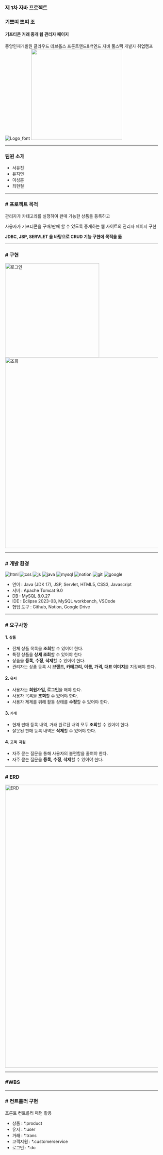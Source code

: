 ### 제 1차 자바 프로젝트


### 기쁘띠          쁘띠 조


#### 기프티콘 거래 중개 웹 관리자 페이지


중앙인재개발원 클라우드 데브옵스 프론트엔드&백엔드 자바 풀스택 개발자 취업캠프 
![Logo_font]()
<img src="https://user-images.githubusercontent.com/51365114/119627750-716f3100-be47-11eb-8e83-686b23c2c161.png" width="300" height="300"/>

---

### 팀원 소개
- 서유진 
- 유지연
- 이성훈
- 최현철

--- 

### # 프로젝트 목적
관리자가 카테고리를 설정하여 판매 가능한 상품을 등록하고

사용자가 기프티콘을 구매/판매 할 수 있도록 중개하는 웹 사이트의 관리자 페이지 구현

**JDBC, JSP, SERVLET 을 바탕으로 CRUD 기능 구현에 목적을 둚**

---

### # 구현
<img width="310" alt="로그인" src="https://github.com/hyeran0920/JavaMiniProject/assets/156064008/d938f719-1801-426c-93cd-6dbc4c8b483d">
<img width="629" alt="조회" src="https://github.com/hyeran0920/JavaMiniProject/assets/156064008/5709b470-4fb2-4e25-b039-6401524d42db">

---

### # 개발 환경
![html](https://img.shields.io/badge/HTML5-E34F26?style=for-the-badge&logo=html5&logoColor=white) ![css](https://img.shields.io/badge/CSS3-1572B6?style=for-the-badge&logo=css3&logoColor=white) ![js](https://img.shields.io/badge/JavaScript-F7DF1E?style=for-the-badge&logo=JavaScript&logoColor=white) ![java](https://img.shields.io/badge/Java-ED8B00?style=for-the-badge&logo=openjdk&logoColor=white) ![mysql](https://img.shields.io/badge/MySQL-005C84?style=for-the-badge&logo=mysql&logoColor=white) ![notion](https://img.shields.io/badge/Notion-000000?style=for-the-badge&logo=notion&logoColor=white) ![git](https://img.shields.io/badge/GIT-E44C30?style=for-the-badge&logo=git&logoColor=white) ![google](https://img.shields.io/badge/Google-4285F4?logo=google&logoColor=fff&style=for-the-badge)
- 언어 : Java (JDK 17), JSP, Servlet, HTML5, CSS3, Javascript
- 서버 : Apache Tomcat 9.0
- DB : MySQL 8.0.27
- IDE : Eclipse 2023-03, MySQL workbench, VSCode
- 협업 도구 : Github, Notion, Google Drive

---

### # 요구사항


#### 1. `상품`
- 전체 상품 목록을 **조회**할 수 있어야 한다.
- 특정 상품을 **상세 조회**할 수 있어야 한다
- 상품을 **등록, 수정, 삭제**할 수 있어야 한다.
- 관리자는 상품 등록 시 **브랜드, 카테고리, 이름, 가격, 대표 이미지**를 지정해야 한다.

#### 2. `유저`
- 사용자는 **회원가입, 로그인**을 해야 한다.
- 사용자 목록을 **조회**할 수 있어야 한다.
- 사용자 제제를 위해 활동 상태를 **수정**할 수 있어야 한다.

#### 3. `거래`
- 현재 판매 등록 내역, 거래 완료된 내역 모두 **조회**할 수 있어야 한다.
- 잘못된 판매 등록 내역은 **삭제**할 수 있어야 한다.

#### 4. `고객 지원`
- 자주 묻는 질문을 통해 사용자의 불편함을 줄여야 한다.
- 자주 묻는 질문을 **등록, 수정, 삭제**할 수 있어야 한다.

---

### # ERD
<img width="932" alt="ERD" src="https://github.com/hyeran0920/JavaMiniProject/assets/156064008/825a20a3-a0b2-4162-b8ee-454f9f4e380c">

---

### #WBS


---
### # 컨트롤러 구현
프론트 컨트롤러 패턴 활용
- 상품 : *.product
- 유저 : *.user
- 거래 : *.trans
- 고객지원 : *.customerservice
- 로그인 : *.do
